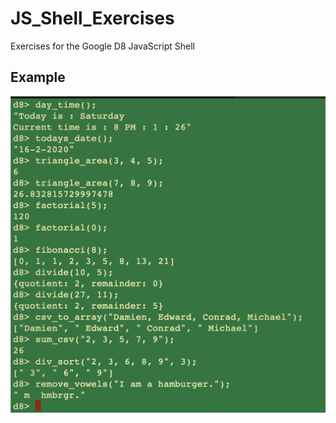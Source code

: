 # JS_Shell_Exercises
Exercises for the Google D8 JavaScript Shell

## Example

<div>
	<img src="/example.png">
</div>

